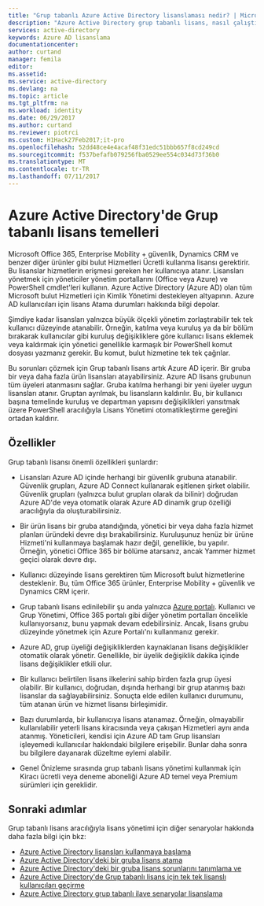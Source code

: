 ```yaml
---
title: "Grup tabanlı Azure Active Directory lisanslaması nedir? | Microsoft Belgeleri"
description: "Azure Active Directory grup tabanlı lisans, nasıl çalıştığı ve en iyi yöntemler açıklaması"
services: active-directory
keywords: Azure AD lisanslama
documentationcenter: 
author: curtand
manager: femila
editor: 
ms.assetid: 
ms.service: active-directory
ms.devlang: na
ms.topic: article
ms.tgt_pltfrm: na
ms.workload: identity
ms.date: 06/29/2017
ms.author: curtand
ms.reviewer: piotrci
ms.custom: H1Hack27Feb2017;it-pro
ms.openlocfilehash: 52dd48ce4e4acaf48f31edc51bbb657f8cd249cd
ms.sourcegitcommit: f537befafb079256fba0529ee554c034d73f36b0
ms.translationtype: MT
ms.contentlocale: tr-TR
ms.lasthandoff: 07/11/2017
---
```

# <a name="group-based-licensing-basics-in-azure-active-directory"></a>Azure Active Directory'de Grup tabanlı lisans temelleri

Microsoft Office 365, Enterprise Mobility + güvenlik, Dynamics CRM ve benzer diğer ürünler gibi bulut Hizmetleri Ücretli kullanma lisansı gerektirir. Bu lisanslar hizmetlerin erişmesi gereken her kullanıcıya atanır. Lisansları yönetmek için yöneticiler yönetim portallarını (Office veya Azure) ve PowerShell cmdlet'leri kullanın. Azure Active Directory (Azure AD) olan tüm Microsoft bulut Hizmetleri için Kimlik Yönetimi destekleyen altyapının. Azure AD kullanıcıları için lisans Atama durumları hakkında bilgi depolar.

Şimdiye kadar lisansları yalnızca büyük ölçekli yönetim zorlaştırabilir tek tek kullanıcı düzeyinde atanabilir. Örneğin, katılma veya kuruluş ya da bir bölüm bırakarak kullanıcılar gibi kuruluş değişikliklere göre kullanıcı lisans eklemek veya kaldırmak için yönetici genellikle karmaşık bir PowerShell komut dosyası yazmanız gerekir. Bu komut, bulut hizmetine tek tek çağrılar.

Bu sorunları çözmek için Grup tabanlı lisans artık Azure AD içerir. Bir gruba bir veya daha fazla ürün lisansları atayabilirsiniz. Azure AD lisans grubunun tüm üyeleri atanmasını sağlar. Gruba katılma herhangi bir yeni üyeler uygun lisansları atanır. Gruptan ayrılmak, bu lisansların kaldırılır. Bu, bir kullanıcı başına temelinde kuruluş ve departman yapısını değişiklikleri yansıtmak üzere PowerShell aracılığıyla Lisans Yönetimi otomatikleştirme gereğini ortadan kaldırır.

## <a name="features"></a>Özellikler

Grup tabanlı lisansı önemli özellikleri şunlardır:

- Lisansları Azure AD içinde herhangi bir güvenlik grubuna atanabilir. Güvenlik grupları, Azure AD Connect kullanarak eşitlenen şirket olabilir. Güvenlik grupları (yalnızca bulut grupları olarak da bilinir) doğrudan Azure AD'de veya otomatik olarak Azure AD dinamik grup özelliği aracılığıyla da oluşturabilirsiniz.

- Bir ürün lisans bir gruba atandığında, yönetici bir veya daha fazla hizmet planları üründeki devre dışı bırakabilirsiniz. Kuruluşunuz henüz bir ürüne Hizmeti'ni kullanmaya başlamak hazır değil, genellikle, bu yapılır. Örneğin, yönetici Office 365 bir bölüme atarsanız, ancak Yammer hizmet geçici olarak devre dışı.

- Kullanıcı düzeyinde lisans gerektiren tüm Microsoft bulut hizmetlerine desteklenir. Bu, tüm Office 365 ürünler, Enterprise Mobility + güvenlik ve Dynamics CRM içerir.

- Grup tabanlı lisans edinilebilir şu anda yalnızca [Azure portalı](https://portal.azure.com). Kullanıcı ve Grup Yönetimi, Office 365 portalı gibi diğer yönetim portalları öncelikle kullanıyorsanız, bunu yapmak devam edebilirsiniz. Ancak, lisans grubu düzeyinde yönetmek için Azure Portalı'nı kullanmanız gerekir.

- Azure AD, grup üyeliği değişikliklerden kaynaklanan lisans değişiklikler otomatik olarak yönetir. Genellikle, bir üyelik değişiklik dakika içinde lisans değişiklikler etkili olur.

- Bir kullanıcı belirtilen lisans ilkelerini sahip birden fazla grup üyesi olabilir. Bir kullanıcı, doğrudan, dışında herhangi bir grup atanmış bazı lisanslar da sağlayabilirsiniz. Sonuçta elde edilen kullanıcı durumunu, tüm atanan ürün ve hizmet lisansı birleşimidir.

- Bazı durumlarda, bir kullanıcıya lisans atanamaz. Örneğin, olmayabilir kullanılabilir yeterli lisans kiracısında veya çakışan Hizmetleri aynı anda atanmış. Yöneticileri, kendisi için Azure AD tam Grup lisansları işleyemedi kullanıcılar hakkındaki bilgilere erişebilir. Bunlar daha sonra bu bilgilere dayanarak düzeltme eylemi alabilir.

- Genel Önizleme sırasında grup tabanlı lisans yönetimi kullanmak için Kiracı ücretli veya deneme aboneliği Azure AD temel veya Premium sürümleri için gereklidir.

## <a name="next-steps"></a>Sonraki adımlar

Grup tabanlı lisans aracılığıyla lisans yönetimi için diğer senaryolar hakkında daha fazla bilgi için bkz:

* [Azure Active Directory lisansları kullanmaya başlama](active-directory-licensing-get-started-azure-portal.md)
* [Azure Active Directory'deki bir gruba lisans atama](active-directory-licensing-group-assignment-azure-portal.md)
* [Azure Active Directory'deki bir gruba lisans sorunlarını tanımlama ve](active-directory-licensing-group-problem-resolution-azure-portal.md)
* [Azure Active Directory'de Grup tabanlı lisans için tek tek lisanslı kullanıcıları geçirme](active-directory-licensing-group-migration-azure-portal.md)
* [Azure Active Directory grup tabanlı ilave senaryolar lisanslama](active-directory-licensing-group-advanced.md)
